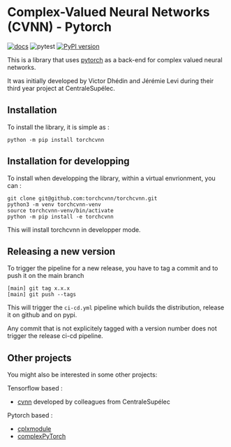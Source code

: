# Complex-Valued Neural Networks (CVNN) - Pytorch

[![docs](https://github.com/torchcvnn/torchcvnn/actions/workflows/doc.yml/badge.svg)](https://torchcvnn.github.io/torchcvnn/) ![pytest](https://github.com/torchcvnn/torchcvnn/actions/workflows/test.yml/badge.svg) [![PyPI version](https://badge.fury.io/py/torchcvnn.svg)](https://badge.fury.io/py/torchcvnn)

This is a library that uses [pytorch](https://pytorch.org) as a back-end for complex valued neural networks.

It was initially developed by Victor Dhédin and Jérémie Levi during their third year project at CentraleSupélec. 

## Installation

To install the library, it is simple as :

```
python -m pip install torchcvnn
```

## Installation for developping

To install when developping the library, within a virtual envrionment, you can :

```
git clone git@github.com:torchcvnn/torchcvnn.git
python3 -m venv torchcvnn-venv
source torchcvnn-venv/bin/activate
python -m pip install -e torchcvnn
```

This will install torchcvnn in developper mode. 

## Releasing a new version

To trigger the pipeline for a new release, you have to tag a commit and to push
it on the main branch 

```
[main] git tag x.x.x
[main] git push --tags
```

This will trigger the `ci-cd.yml` pipeline which builds the distribution,
release it on github and on pypi.

Any commit that is not explicitely tagged with a version number does not trigger
the release ci-cd pipeline.

## Other projects

You might also be interested in some other projects: 

Tensorflow based : 

- [cvnn](https://github.com/NEGU93/cvnn) developed by colleagues from CentraleSupélec

Pytorch based : 

- [cplxmodule](https://github.com/ivannz/cplxmodule)
- [complexPyTorch](https://github.com/wavefrontshaping/complexPyTorch)
